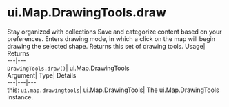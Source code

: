  
#  ui.Map.DrawingTools.draw 
Stay organized with collections  Save and categorize content based on your preferences. 
Enters drawing mode, in which a click on the map will begin drawing the selected shape. 
Returns this set of drawing tools.
Usage| Returns  
---|---  
`DrawingTools.draw()`| ui.Map.DrawingTools  
Argument| Type| Details  
---|---|---  
this: `ui.map.drawingtools`| ui.Map.DrawingTools| The ui.Map.DrawingTools instance.  
